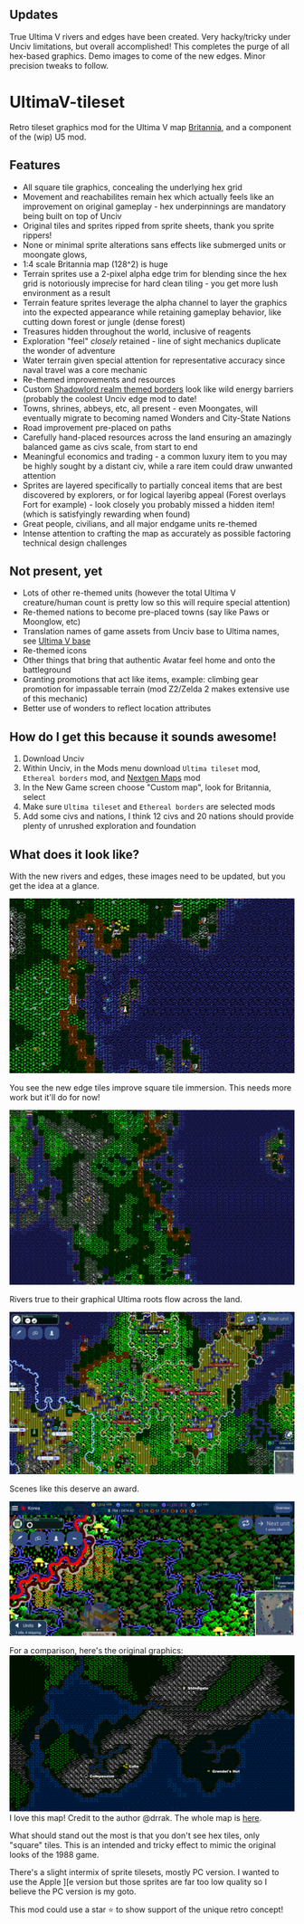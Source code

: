 ## Updates

True Ultima V rivers and edges have been created. Very hacky/tricky under Unciv limitations, but overall accomplished! This completes the purge of all hex-based graphics. Demo images to come of the new edges. Minor precision tweaks to follow.

# UltimaV-tileset
Retro tileset graphics mod for the Ultima V map [Britannia](https://github.com/hackedpassword/Nextgen-Maps#britannia-overworld), and a component of the (wip) U5 mod.

## Features

- All square tile graphics, concealing the underlying hex grid
- Movement and reachabilites remain hex which actually feels like an improvement on original gameplay - hex underpinnings are mandatory being built on top of Unciv
- Original tiles and sprites ripped from sprite sheets, thank you sprite rippers!
- None or minimal sprite alterations sans effects like submerged units or moongate glows, 
- 1:4 scale Britannia map (128^2) is huge
- Terrain sprites use a 2-pixel alpha edge trim for blending since the hex grid is notoriously imprecise for hard clean tiling - you get more lush environment as a result
- Terrain feature sprites leverage the alpha channel to layer the graphics into the expected appearance while retaining gameplay behavior, like cutting down forest or jungle (dense forest)
- Treasures hidden throughout the world, inclusive of reagents
- Exploration "feel" *closely* retained - line of sight mechanics duplicate the wonder of adventure
- Water terrain given special attention for representative accuracy since naval travel was a core mechanic
- Re-themed improvements and resources
- Custom [Shadowlord realm themed borders](https://github.com/hackedpassword/Ethereal-borders) look like wild energy barriers (probably the coolest Unciv edge mod to date!
- Towns, shrines, abbeys, etc, all present - even Moongates, will eventually migrate to becoming named Wonders and City-State Nations
- Road improvement pre-placed on paths
- Carefully hand-placed resources across the land ensuring an amazingly balanced game as civs scale, from start to end
- Meaningful economics and trading - a common luxury item to you may be highly sought by a distant civ, while a rare item could draw unwanted attention
- Sprites are layered specifically to partially conceal items that are best discovered by explorers, or for logical layeribg appeal (Forest overlays Fort for example) - look closely you probably missed a hidden item! (which is satisfyingly rewarding when found)
- Great people, civilians, and all major endgame units re-themed
- Intense attention to crafting the map as accurately as possible factoring technical design challenges

## Not present, yet
- Lots of other re-themed units (however the total Ultima V creature/human count is pretty low so this will require special attention)
- Re-themed nations to become pre-placed towns (say like Paws or Moonglow, etc)
- Translation names of game assets from Unciv base to Ultima names, see [Ultima V base](https://github.com/hackedpassword/UltimaV-base/blob/main/jsons/translations/English.properties)
- Re-themed icons
- Other things that bring that authentic Avatar feel home and onto the battleground
- Granting promotions that act like items, example: climbing gear promotion for impassable terrain (mod Z2/Zelda 2 makes extensive use of this mechanic)
- Better use of wonders to reflect location attributes

## How do I get this because it sounds awesome!
1. Download Unciv
2. Within Unciv, in the Mods menu download `Ultima tileset` mod, `Ethereal borders` mod, and [Nextgen Maps](https://github.com/hackedpassword/Nextgen-Maps) mod
3. In the New Game screen choose "Custom map", look for Britannia, select
4. Make sure `Ultima tileset` and `Ethereal borders` are selected mods
5. Add some civs and nations, I think 12 civs and 20 nations should provide plenty of unrushed exploration and foundation

## What does it look like?

With the new rivers and edges, these images need to be updated, but you get the idea at a glance.

![](https://github.com/hackedpassword/Unciv-Assets/blob/main/Images/Ultima%20V/u5_next_phase.png)

You see the new edge tiles improve square tile immersion. This needs more work but it'll do for now!

![](https://github.com/hackedpassword/Unciv-Assets/blob/main/Images/Ultima%20V/u5_next_phase2.png)

Rivers true to their graphical Ultima roots flow across the land.

![](https://github.com/hackedpassword/Unciv-Assets/blob/main/Images/Ultima%20V/new_rivers.png)

Scenes like this deserve an award.

![](https://raw.githubusercontent.com/hackedpassword/Unciv-Assets/refs/heads/main/Images/Ultima%20V/Award%20winning%20screenshot.png)

For a comparison, here's the original graphics:
![](https://github.com/hackedpassword/Unciv-Assets/blob/main/Images/Ultima%20V/original_map-at-cove.png)
I love this map! Credit to the author @drrak. The whole map is [here](https://drrak.github.io/ultima5/).

What should stand out the most is that you don't see hex tiles, only "square" tiles. This is an intended and tricky effect to mimic the original looks of the 1988 game.

There's a slight intermix of sprite tilesets, mostly PC version. I wanted to use the Apple ][e version but those sprites are far too low quality so I believe the PC version is my goto.

This mod could use a star :star: to show support of the unique retro concept!

